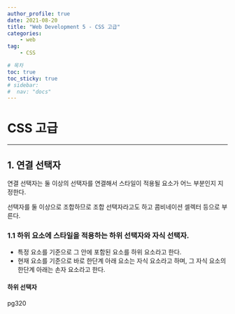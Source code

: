 ```yaml
---
author_profile: true
date: 2021-08-20
title: "Web Development 5 - CSS 고급"
categories: 
    - web
tag: 
    - CSS

# 목차
toc: true  
toc_sticky: true 
# sidebar:
#  nav: "docs"
---
```


# CSS 고급

---

## 1. 연결 선택자

연결 선택자는 둘 이상의 선택자를 연결해서 스타일이 적용될 요소가 어느 부분인지 지정한다.

선택자를 둘 이상으로 조합하므로 조합 선택자라고도 하고 콤비네이션 셀렉터 등으로 부른다.

### 1.1 하위 요소에 스타일을 적용하는 하위 선택자와 자식 선택자.

- 특정 요소를 기준으로 그 안에 포함된 요소를 하위 요소라고 한다. 
- 현재 요소를 기준으로 바로 한단계 아래 요소는 자식 요소라고 하며, 그 자식 요소의 한단계 아래는 손자 요소라고 한다.

#### 하위 선택자

pg320